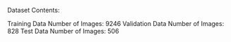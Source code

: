 Dataset Contents:

Training Data Number of Images: 9246
Validation Data Number of Images: 828
Test Data Number of Images: 506
